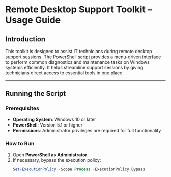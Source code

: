 # Remote Desktop Support Toolkit – Usage Guide

## Introduction

This toolkit is designed to assist IT technicians during remote desktop support sessions. The PowerShell script provides a menu-driven interface to perform common diagnostics and maintenance tasks on Windows systems efficiently. It helps streamline support sessions by giving technicians direct access to essential tools in one place.

---

## Running the Script

### Prerequisites
- **Operating System**: Windows 10 or later
- **PowerShell**: Version 5.1 or higher
- **Permissions**: Administrator privileges are required for full functionality

### How to Run
1. Open **PowerShell as Administrator**.
2. If necessary, bypass the execution policy:
   ```powershell
   Set-ExecutionPolicy -Scope Process -ExecutionPolicy Bypass
